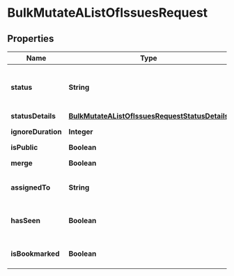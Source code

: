 

# BulkMutateAListOfIssuesRequest


## Properties

| Name | Type | Description | Notes |
|------------ | ------------- | ------------- | -------------|
|**status** | **String** | The new status for the issues. Valid values are &#x60;\&quot;resolved\&quot;&#x60;, &#x60;\&quot;resolvedInNextRelease\&quot;&#x60;, &#x60;\&quot;unresolved\&quot;&#x60;, and &#x60;\&quot;ignored\&quot;&#x60;. |  [optional] |
|**statusDetails** | [**BulkMutateAListOfIssuesRequestStatusDetails**](BulkMutateAListOfIssuesRequestStatusDetails.md) |  |  [optional] |
|**ignoreDuration** | **Integer** | The number of minutes to ignore this issue. |  [optional] |
|**isPublic** | **Boolean** | Sets the issue to public or private. |  [optional] |
|**merge** | **Boolean** | Allows to merge or unmerge different issues. |  [optional] |
|**assignedTo** | **String** | The actor id (or username) of the user or team that should be assigned to this issue. |  [optional] |
|**hasSeen** | **Boolean** | In case this API call is invoked with a user context this allows changing of the flag that indicates if the user has seen the event. |  [optional] |
|**isBookmarked** | **Boolean** | In case this API call is invoked with a user context this allows changing of the bookmark flag. |  [optional] |



